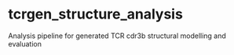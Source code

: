 # tcrgen_structure_analysis
Analysis pipeline for generated TCR cdr3b structural modelling and evaluation
